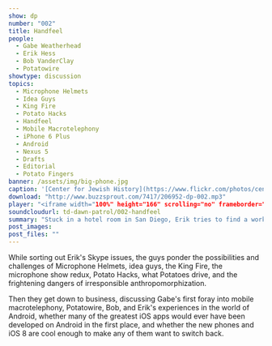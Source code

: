 ```yaml
---
show: dp
number: "002"
title: Handfeel
people:
  - Gabe Weatherhead
  - Erik Hess
  - Bob VanderClay
  - Potatowire
showtype: discussion
topics: 
  - Microphone Helmets
  - Idea Guys
  - King Fire
  - Potato Hacks
  - Handfeel
  - Mobile Macrotelephony
  - iPhone 6 Plus
  - Android
  - Nexus 5
  - Drafts
  - Editorial
  - Potato Fingers
banner: /assets/img/big-phone.jpg
caption: '[Center for Jewish History](https://www.flickr.com/photos/center_for_jewish_history/12815763044)'
download: "http://www.buzzsprout.com/7417/206952-dp-002.mp3"
player: "<iframe width="100%" height="166" scrolling="no" frameborder="no" src="https://w.soundcloud.com/player/?url=https%3A//api.soundcloud.com/tracks/169142360%3Fsecret_token%3Ds-2LS21&amp;color=ff5500&amp;auto_play=false&amp;hide_related=false&amp;show_comments=true&amp;show_user=true&amp;show_reposts=false"></iframe>"
soundcloudurl: td-dawn-patrol/002-handfeel
summary: "Stuck in a hotel room in San Diego, Erik tries to find a working microphone and cell connection. Eventually he joins Dawn Patrol for their second episode, which largely focuses on Gabe's shiny new iPhone 6 Plus and its implications for the future of humanity."
post_images:
post_files: ""
---
```


While sorting out Erik's Skype issues, the guys ponder the possibilities and challenges of Microphone Helmets, idea guys, the King Fire, the microphone show redux, Potato Hacks, what Potatoes drive, and the frightening dangers of irresponsible anthropomorphization. 

Then they get down to business, discussing Gabe's first foray into mobile macrotelephony, Potatowire, Bob, and Erik's experiences in the world of Android, whether many of the greatest iOS apps would ever have been developed on Android in the first place, and whether the new phones and iOS 8 are cool enough to make any of them want to switch back.